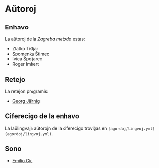 # Aŭtoroj

## Enhavo 

La aŭtoroj de la *Zagreba metodo* estas:

- Zlatko Tišljar
- Spomenka Štimec
- Ivica Špoljarec
- Roger Imbert

## Retejo

La retejon programis:

- [Georg Jähnig](https://github.com/georgjaehnig/)

## Ciferecigo de la enhavo

La laŭlingvajn aŭtorojn de la ciferecigo troviĝas en `[agordoj/lingvoj.yml](agordoj/lingvoj.yml)`.

## Sono

- [Emilio Cid](https://github.com/EmilioCid)

